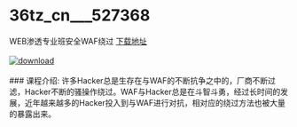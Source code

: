 # 36tz_cn___527368
WEB渗透专业班安全WAF绕过
[下载地址](http://www.36tz.cn/article/527368 "下载地址")
<br/></br>[![download](http://36tz.cn/muke_img/2019_09_2-99-300x156.png "下载地址")](http://www.36tz.cn/article/527368 "下载地址")
<br/></br>### 课程介绍:
许多Hacker总是生存在与WAF的不断抗争之中的，厂商不断过滤，Hacker不断的骚操作绕过。WAF与Hacker总是在斗智斗勇，经过长时间的发展，近年越来越多的Hacker投入到与WAF进行对抗，相对应的绕过方法也被大量的暴露出来。

 

 
